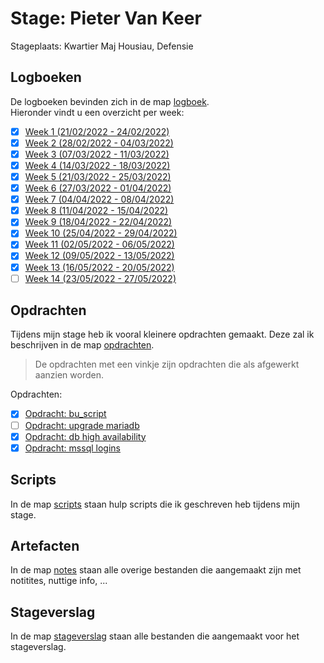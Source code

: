 # Stage: Pieter Van Keer

Stageplaats: Kwartier Maj Housiau, Defensie

## Logboeken

De logboeken bevinden zich in de map [logboek](logboek/).  
Hieronder vindt u een overzicht per week:

- [x] [Week 1 (21/02/2022 - 24/02/2022)](logboek/week1.md)
- [x] [Week 2 (28/02/2022 - 04/03/2022)](logboek/week2.md)
- [x] [Week 3 (07/03/2022 - 11/03/2022)](logboek/week3.md)
- [x] [Week 4 (14/03/2022 - 18/03/2022)](logboek/week4.md)
- [x] [Week 5 (21/03/2022 - 25/03/2022)](logboek/week5.md)
- [x] [Week 6 (27/03/2022 - 01/04/2022)](logboek/week6.md)
- [x] [Week 7 (04/04/2022 - 08/04/2022)](logboek/week7.md)
- [x] [Week 8 (11/04/2022 - 15/04/2022)](logboek/week8.md)
- [x] [Week 9 (18/04/2022 - 22/04/2022)](logboek/week9.md)
- [x] [Week 10 (25/04/2022 - 29/04/2022)](logboek/week10.md)
- [x] [Week 11 (02/05/2022 - 06/05/2022)](logboek/week11.md)
- [x] [Week 12 (09/05/2022 - 13/05/2022)](logboek/week12.md)
- [x] [Week 13 (16/05/2022 - 20/05/2022)](logboek/week13.md)
- [ ] [Week 14 (23/05/2022 - 27/05/2022)](logboek/week14.md)

## Opdrachten

Tijdens mijn stage heb ik vooral kleinere opdrachten gemaakt. Deze zal ik beschrijven in de map [opdrachten](opdrachten/).

> De opdrachten met een vinkje zijn opdrachten die als afgewerkt aanzien worden.

Opdrachten:

- [x] [Opdracht: bu_script](opdrachten/opdracht-buscript.md)
- [ ] [Opdracht: upgrade mariadb](opdrachten/opdracht-upgrade-mariadb.md)
- [x] [Opdracht: db high availability](opdrachten/opdracht-db-high_availability.md)
- [x] [Opdracht: mssql logins](opdrachten/opdracht-mssql.md)

## Scripts

In de map [scripts](scripts/) staan hulp scripts die ik geschreven heb tijdens mijn stage.

## Artefacten

In de map [notes](notes/) staan alle overige bestanden die aangemaakt zijn met notitites, nuttige info, ...

## Stageverslag

In de map [stageverslag](stageverslag/) staan alle bestanden die aangemaakt voor het stageverslag.
